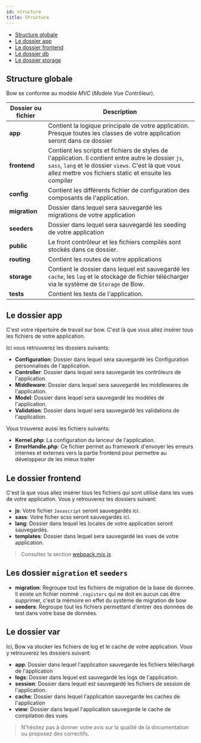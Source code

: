 ```yaml
---
id: structure
title: Structure
---
```


- [Structure globale](#structure-globale)
- [Le dossier app](#le-dossier-app)
- [Le dossier frontend](#le-dossier-frontend)
- [Le dossier db](#le-dossier-db)
- [Le dossier storage](#le-dossier-storage)

## Structure globale

Bow se conforme au modèle *MVC* (*M*odèle *V*ue *C*ontrôleur).

| Dossier ou fichier | Description |
|---------|-------------|
| __app__ | Contient la logique principale de votre application. Presque toutes les classes de votre application seront dans ce dossier |
| __frontend__ | Contient les scripts et fichiers de styles de l'application. Il contient entre autre le dossier `js`, `sass`, `lang` et le dossier `views`. C'est là que vous allez mettre vos fichiers static et ensuite les compiler |
| __config__ | Contient les différents fichier de configuration des composants de l'application. |
| __migration__ | Dossier dans lequel sera sauvegardé les migrations de votre application |
| __seeders__ | Dossier dans lequel sera sauvegardé les seeding de votre application |
| __public__ | Le front contrôleur et les fichiers compilés sont stockés dans ce dossier. |
| __routing__ | Contient les routes de votre applications |
| __storage__ | Contient le dossier dans lequel est sauvegardé les `cache`, les `log` et le stockage de fichier télécharger via le système de `Storage` de Bow.|
| __tests__ | Contient les tests de l'application. |

## Le dossier app

C'est votre répertoire de travail sur bow. C'est là que vous allez insérer tous les fichiers de votre application.

Ici vous retrouverez les dossiers suivants:

- __Configuration__: Dossier dans lequel sera sauvegardé les Configuration personnalisés de l'application.
- __Controller__: Dossier dans lequel sera sauvegardé les contrôleurs de l'application.
- __Middleware__: Dossier dans lequel sera sauvegardé les middlewares de l'application.
- __Model__: Dossier dans lequel sera sauvegardé les modèles de l'application.
- __Validation__: Dossier dans lequel sera sauvegardé les validations de l'application.

Vous trouverez aussi les fichiers suivants:

- __Kernel.php__: La configuration du lanceur de l'application.
- __ErrorHandle.php__: Ce fichier permet au framework d'envoyer les erreurs internes et externes vers la partie frontend pour permettre au développeur de les mieux traiter

## Le dossier frontend

C'est là que vous allez insérer tous les fichiers qui sont utilisé dans les vues de votre application. Vous y retrouverez les dossiers suivant:

- __js__: Votre fichier `Javascript` seront sauvegardés ici.
- __sass__: Votre ficher scss seront sauvegardés ici.
- __lang__: Dossier dans lequel les locales de votre application seront sauvegardés.
- __templates__: Dossier dans lequel sera sauvegardé les vues de votre application.

> Consultez la section [webpack.mix.js](./frontend)

## Les dossier `migration` et `seeders`

- __migration__: Regroupe tout les fichiers de migration de la base de donnée. Il existe un fichier nommé `.registers` qui ne doit en aucun cas être supprimer, c'est la mémoire en effet du système de migration de bow
- __seeders__: Regroupe tout les fichiers permettant d'entrer des données de test dans votre base de données.

## Le dossier var

Ici, Bow va stocker les fichiers de log et le cache de votre application. Vous y retrouverez les dossiers suivant:

- __app__: Dossier dans lequel l'application sauvegarde les fichiers téléchargé de l'application
- __logs__: Dossier dans lequel est sauvegardé les logs de l'application.
- __session__: Dossier dans lequel est sauvegardé les fichiers de session de l'application.
- __cache__: Dossier dans lequel l'application sauvegarde les caches de l'application
- __view__: Dossier dans lequel l'application sauvegarde le cache de compilation des vues

> N'hésitez pas à donner votre avis sur la qualité de la documentation ou proposez des correctifs.
